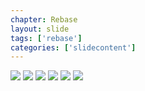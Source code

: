 ```yaml
---
chapter: Rebase
layout: slide
tags: ['rebase']
categories: ['slidecontent']
---
```



<div class="diagram-group">
<img class="diagram" src="assets/diagrams/rebase-interactive-01.png">
<img class="diagram fragment" src="assets/diagrams/rebase-interactive-02.png">
<img class="diagram fragment" src="assets/diagrams/rebase-interactive-03.png">
<img class="diagram fragment" src="assets/diagrams/rebase-interactive-04.png">
<img class="diagram fragment" src="assets/diagrams/rebase-interactive-05.png">
<img class="diagram fragment" src="assets/diagrams/rebase-interactive-06.png">
</div>